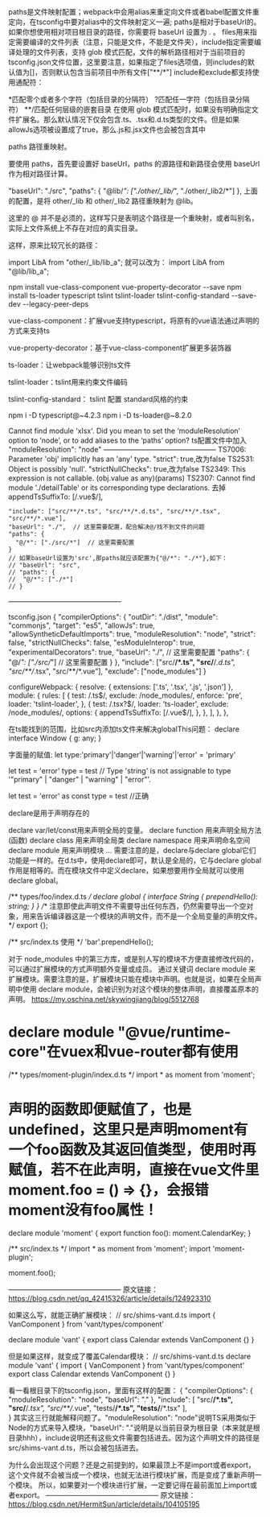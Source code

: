 paths是文件映射配置；webpack中会用alias来重定向文件或者babel配置文件重定向，在tsconfig中要对alias中的文件映射定义一遍; paths是相对于baseUrl的。
如果你想使用相对项目根目录的路径，你需要将 baseUrl 设置为 . 。
files用来指定需要编译的文件列表（注意，只能是文件，不能是文件夹），include指定需要编译处理的文件列表，支持 glob 模式匹配，文件的解析路径相对于当前项目的tsconfig.json文件位置，这里要注意，如果指定了files选项值，则includes的默认值为[]，否则默认包含当前项目中所有文件["**/*"]
include和exclude都支持使用通配符：

*匹配零个或者多个字符（包括目录的分隔符）
?匹配任一字符（包括目录分隔符）
**/匹配任何层级的嵌套目录
在使用 glob 模式匹配时，如果没有明确指定文件扩展名。那么默认情况下仅会包含.ts、.tsx和.d.ts类型的文件。但是如果allowJs选项被设置成了true，那么.js和.jsx文件也会被包含其中

paths
路径重映射。

要使用 paths，首先要设置好 baseUrl，paths 的源路径和新路径会使用 baseUrl 作为相对路径计算。

"baseUrl": "./src",
"paths": {
  "@lib/*": ["./other/_lib/*", "./other/_lib2/*"]
},
上面的配置，是将 other/_lib 和 other/_lib2 路径重映射为 @lib。

这里的 @ 并不是必须的，这样写只是表明这个路径是一个重映射，或者叫别名，实际上文件系统上不存在对应的真实目录。

这样，原来比较冗长的路径：

import LibA from "other/_lib/lib_a";
就可以改为：
import LibA from "@lib/lib_a";


npm install vue-class-component vue-property-decorator --save
npm install ts-loader typescript tslint tslint-loader tslint-config-standard --save-dev --legacy-peer-deps

vue-class-component：扩展vue支持typescript，将原有的vue语法通过声明的方式来支持ts

vue-property-decorator：基于vue-class-component扩展更多装饰器

ts-loader：让webpack能够识别ts文件

tslint-loader：tslint用来约束文件编码

tslint-config-standard： tslint 配置 standard风格的约束

npm i -D typescript@~4.2.3
npm i -D ts-loader@~8.2.0

Cannot find module 'xlsx'. Did you mean to set the ‘moduleResolution’ option to ‘node’, or to add aliases to the ‘paths’ option?
ts配置文件中加入 "moduleResolution": "node"
————————————————
TS7006: Parameter 'obj' implicitly has an 'any' type.        "strict": true,改为false
TS2531: Object is possibly 'null'.       "strictNullChecks": true,改为false
TS2349: This expression is not callable.     (obj.value as any)(params)
TS2307: Cannot find module './detailTable' or its corresponding type declarations.  去掉appendTsSuffixTo: [/\.vue$/],

    "include": ["src/**/*.ts", "src/**/*.d.ts", "src/**/*.tsx", "src/**/*.vue"],
    "baseUrl": "./",  // 这里需要配置，配合解决@/找不到文件的问题
    "paths": {
      "@/*": ["./src/*"]  // 这里需要配置
    }
    // 如果baseUrl设置为'src',那paths就应该配置为{"@/*": "./*"},如下：
    // "baseUrl": "src",
    // "paths": {
    //  "@/*": ["./*"]
    // }
————————————————

tsconfig.json
{
  "compilerOptions": {
    "outDir": "./dist",
    "module": "commonjs",
    "target": "es5",
    "allowJs": true,
    "allowSyntheticDefaultImports": true,
    "moduleResolution": "node",
    "strict": false,
    "strictNullChecks": false,
    "esModuleInterop": true,
    "experimentalDecorators": true,
    "baseUrl": "./", // 这里需要配置
    "paths": {
      "@/*": ["./src/*"] // 这里需要配置
    }
  },
  "include": ["src/**/*.ts", "src/**/*.d.ts", "src/**/*.tsx", "src/**/*.vue"],
  "exclude": ["node_modules"]
}

 configureWebpack: {
    resolve: { extensions: ['.ts', '.tsx', '.js', '.json'] },
    module: {
      rules: [
        {
          test: /\.ts$/,
          exclude: /node_modules/,
          enforce: 'pre',
          loader: 'tslint-loader',
        },
        {
          test: /\.tsx?$/,
          loader: 'ts-loader',
          exclude: /node_modules/,
          options: {
            appendTsSuffixTo: [/\.vue$/],
          },
        },
      ],
    },
  },

在ts能找到的范围，比如src内添加ts文件来解决globalThis问题：
declare interface Window {
  g: any;
}



字面量的赋值:
let type:'primary'|'danger'|'warning'|'error' =  'primary'

let test = 'error'
type = test  // Type 'string' is not assignable to type '"primary" | "danger" | "warning" | "error"'.

let test = 'error' as const 
type =  test //正确



declare是用于声明存在的

declare var/let/const用来声明全局的变量。
declare function 用来声明全局方法(函数)
declare class 用来声明全局类
declare namespace 用来声明命名空间
declare module 用来声明模块
...
需要注意的是，declare与declare global它们功能是一样的。在d.ts中，使用declare即可，默认是全局的，它与declare global作用是相等的。而在模块文件中定义declare，如果想要用作全局就可以使用declare global。

/** types/foo/index.d.ts */
declare global {
    interface String {
        prependHello(): string;
    }
}
/** 注意即使此声明文件不需要导出任何东西，仍然需要导出一个空对象，用来告诉编译器这是一个模块的声明文件，而不是一个全局变量的声明文件。 */
export {};
 
/** src/index.ts 使用 */
'bar'.prependHello();

对于 node_modules 中的第三方库，或是别人写的模块不方便直接修改代码的，可以通过扩展模块的方式声明额外变量或成员。
通过关键词 declare module 来扩展模块。需要注意的是，扩展模块只能在模块中声明。也就是说，如果在全局声明中使用 declare module，会被识别为对这个模块的整体声明，直接覆盖原本的声明。
https://my.oschina.net/skywingjiang/blog/5512768
# declare module "@vue/runtime-core"在vuex和vue-router都有使用
/** types/moment-plugin/index.d.ts */
import * as moment from 'moment';
 
# 声明的函数即便赋值了，也是undefined，这里只是声明moment有一个foo函数及其返回值类型，使用时再赋值，若不在此声明，直接在vue文件里moment.foo = () => {}，会报错moment没有foo属性！
declare module 'moment' {
    export function foo(): moment.CalendarKey;
}
 
/** src/index.ts */
import * as moment from 'moment';
import 'moment-plugin';
 
moment.foo();

————————————————
原文链接：https://blog.csdn.net/qq_42415326/article/details/124923310



如果这么写，就能正确扩展模块：
// src/shims-vant.d.ts
import { VanComponent } from 'vant/types/component'

declare module 'vant' {
  export class Calendar extends VanComponent {}
}

但是如果这样，就变成了覆盖Calendar模块：
// src/shims-vant.d.ts
declare module 'vant' {
  import { VanComponent } from 'vant/types/component'
  export class Calendar extends VanComponent {}
}

看一看根目录下的tsconfig.json，里面有这样的配置：
{
  "compilerOptions": {
    "moduleResolution": "node",
    "baseUrl": "."
  },
  "include": [
    "src/**/*.ts",
    "src/**/*.tsx",
    "src/**/*.vue",
    "tests/**/*.ts",
    "tests/**/*.tsx"
  ],  
}
其实这三行就能解释问题了。"moduleResolution": "node"说明TS采用类似于Node的方式来导入模块，"baseUrl": "."说明是以当前目录为根目录（本来就是根目录hhh），include说明还有这些文件需要包括进去。因为这个声明文件的路径是src/shims-vant.d.ts，所以会被包括进去。

为什么会出现这个问题？还是之前提到的，如果最顶上不是import或者export，这个文件就不会被当成一个模块，也就无法进行模块扩展，而是变成了重新声明一个模块。
所以，如果要对一个模块进行扩展，一定要记得在最前面加上import或者export。
————————————————
原文链接：https://blog.csdn.net/HermitSun/article/details/104105195